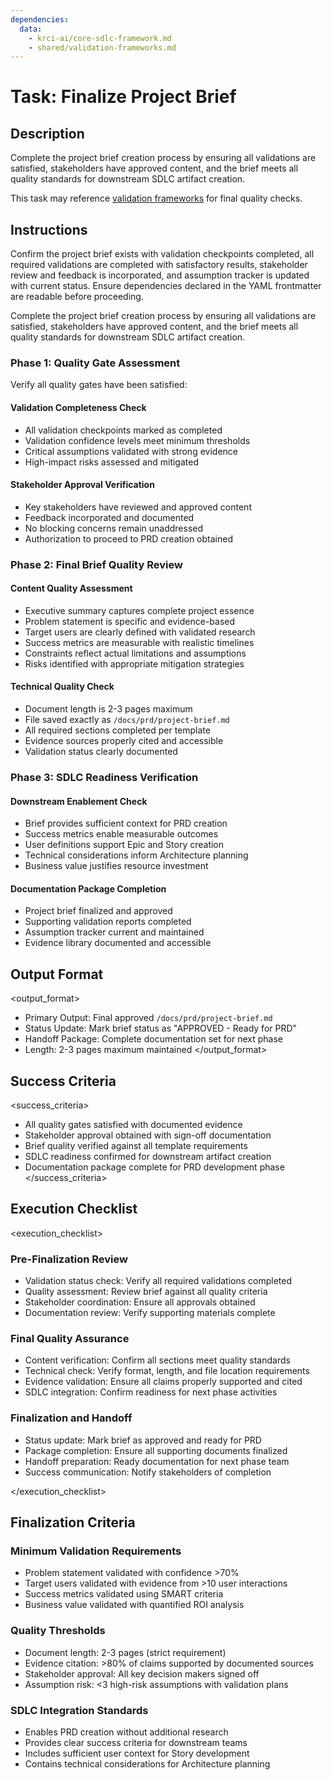 ```yaml
---
dependencies:
  data:
    - krci-ai/core-sdlc-framework.md
    - shared/validation-frameworks.md
---
```


# Task: Finalize Project Brief

## Description

Complete the project brief creation process by ensuring all validations are satisfied, stakeholders have approved content, and the brief meets all quality standards for downstream SDLC artifact creation.

This task may reference [validation frameworks](./.krci-ai/data/shared/validation-frameworks.md) for final quality checks.

## Instructions

<instructions>
Confirm the project brief exists with validation checkpoints completed, all required validations are completed with satisfactory results, stakeholder review and feedback is incorporated, and assumption tracker is updated with current status. Ensure dependencies declared in the YAML frontmatter are readable before proceeding.

Complete the project brief creation process by ensuring all validations are satisfied, stakeholders have approved content, and the brief meets all quality standards for downstream SDLC artifact creation.

### Phase 1: Quality Gate Assessment

Verify all quality gates have been satisfied:

#### Validation Completeness Check

- All validation checkpoints marked as completed
- Validation confidence levels meet minimum thresholds
- Critical assumptions validated with strong evidence
- High-impact risks assessed and mitigated

#### Stakeholder Approval Verification

- Key stakeholders have reviewed and approved content
- Feedback incorporated and documented
- No blocking concerns remain unaddressed
- Authorization to proceed to PRD creation obtained

### Phase 2: Final Brief Quality Review

#### Content Quality Assessment

- Executive summary captures complete project essence
- Problem statement is specific and evidence-based
- Target users are clearly defined with validated research
- Success metrics are measurable with realistic timelines
- Constraints reflect actual limitations and assumptions
- Risks identified with appropriate mitigation strategies

#### Technical Quality Check

- Document length is 2-3 pages maximum
- File saved exactly as `/docs/prd/project-brief.md`
- All required sections completed per template
- Evidence sources properly cited and accessible
- Validation status clearly documented

### Phase 3: SDLC Readiness Verification

#### Downstream Enablement Check

- Brief provides sufficient context for PRD creation
- Success metrics enable measurable outcomes
- User definitions support Epic and Story creation
- Technical considerations inform Architecture planning
- Business value justifies resource investment

#### Documentation Package Completion

- Project brief finalized and approved
- Supporting validation reports completed
- Assumption tracker current and maintained
- Evidence library documented and accessible
</instructions>

## Output Format

<output_format>
- Primary Output: Final approved `/docs/prd/project-brief.md`
- Status Update: Mark brief status as "APPROVED - Ready for PRD"
- Handoff Package: Complete documentation set for next phase
- Length: 2-3 pages maximum maintained
</output_format>

## Success Criteria

<success_criteria>
- All quality gates satisfied with documented evidence
- Stakeholder approval obtained with sign-off documentation
- Brief quality verified against all template requirements
- SDLC readiness confirmed for downstream artifact creation
- Documentation package complete for PRD development phase
</success_criteria>

## Execution Checklist

<execution_checklist>

### Pre-Finalization Review

- Validation status check: Verify all required validations completed
- Quality assessment: Review brief against all quality criteria
- Stakeholder coordination: Ensure all approvals obtained
- Documentation review: Verify supporting materials complete

### Final Quality Assurance

- Content verification: Confirm all sections meet quality standards
- Technical check: Verify format, length, and file location requirements
- Evidence validation: Ensure all claims properly supported and cited
- SDLC integration: Confirm readiness for next phase activities

### Finalization and Handoff

- Status update: Mark brief as approved and ready for PRD
- Package completion: Ensure all supporting documents finalized
- Handoff preparation: Ready documentation for next phase team
- Success communication: Notify stakeholders of completion

</execution_checklist>

## Finalization Criteria

### Minimum Validation Requirements

- Problem statement validated with confidence >70%
- Target users validated with evidence from >10 user interactions
- Success metrics validated using SMART criteria
- Business value validated with quantified ROI analysis

### Quality Thresholds

- Document length: 2-3 pages (strict requirement)
- Evidence citation: >80% of claims supported by documented sources
- Stakeholder approval: All key decision makers signed off
- Assumption risk: <3 high-risk assumptions with validation plans

### SDLC Integration Standards

- Enables PRD creation without additional research
- Provides clear success criteria for downstream teams
- Includes sufficient user context for Story development
- Contains technical considerations for Architecture planning
